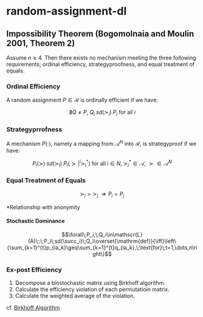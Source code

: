 # random-assignment-dl
<script type="text/javascript" async src="https://cdnjs.cloudflare.com/ajax/libs/mathjax/3.2.2/es5/tex-mml-chtml.min.js">
</script>
<script type="text/x-mathjax-config">
 MathJax.Hub.Config({
 tex2jax: {
 inlineMath: [['$', '$'] ],
 displayMath: [ ['$$','$$'], ["\\[","\\]"] ]
 }
 });
</script>

## Impossibility Theorem (Bogomolnaia and Moulin 2001, Theorem 2)
Assume $n\geq 4$. Then there exists no mechanism meeting the three following requirements; ordinal efficiency, strategyproofness, and equal treatment of equals. 

### Ordinal Efficiency
A random assignment $P\in\mathscr{R}$ is ordinally efficient if we have:
```math
\nexists Q\neq P,\;Q_i\;sd(\succ_i)\;P_i\;\text{for all}\;i
```

### Strategyprrofness
A mechanism $P(\cdot)$, namely a mapping from $\mathscr{A}^N$ into $\mathscr{R}$, is strategyproof if we have:
```math
P_i(\succ)\;sd(\succ_i)\;P_i(\succ|^i\succ_i^*)\;\text{for all}\;i\in N,\;\succ_i^*\in\mathscr{A},\;\succ\in\mathscr{A}^N
```

### Equal Treatment of Equals
```math
\succ_i=\succ_j\;\Rightarrow P_i=P_j
```
*Relationship with anonymity

#### Stochastic Dominance
```math
\forall\;P_i,\;Q_i\in\mathscr{L}(A)\;:\;P_i\;sd(\succ_i)\;Q_i\overset{\mathrm{def}}{\iff}\left\{\sum_{k=1}^{t}p_{ia_k}\geq\sum_{k=1}^{t}q_{ia_k},\;\text{for}\;t=1,\dots,n\right\}
```

### Ex-post Efficiency
1. Decompose a biostochastic matrix using Birkhoff algorithm. 
2. Calculate the efficiency violation of each permutatioin matrix. 
3. Calculate the weighted average of the violation. 

cf. [Birkhoff Algorithm](https://en.wikipedia.org/wiki/Birkhoff_algorithm)
